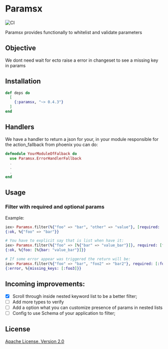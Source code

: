 # Paramsx

![CI](https://github.com/BCecatto/Paramsx/workflows/CI/badge.svg?branch=master)

Paramsx provides functionally to whitelist and validate parameters

## Objective

We dont need wait for ecto raise a error in changeset to see a missing key in params

## Installation

```elixir
def deps do
  [
    {:paramsx, "~> 0.4.3"}
  ]
end
```

## Handlers
We have a handler to return a json for your, in your module responsible for the action_fallback from phoenix
you can do:

```elixir
defmodule YourModuleOfFalback do
  use Paramsx.ErrorHandlerFallback
  .
  .
  .
end
```
## Usage
### Filter with required and optional params

Example:
```elixir
iex> Paramsx.filter(%{"foo" => "bar", "other" => "value"}, [required: [:foo], optional: []])
{:ok, %{"foo" => "bar"}}

# You have to explicit say that is list when have it:
iex> Paramsx.filter(%{"foo" => [%{"bar" => "value_bar"}]}, required: [foo_list: [:bar]])
{:ok, %{foo: [%{bar: "value_bar"}]}}

# If some error appear was triggered the return will be:
iex> Paramsx.filter(%{"foo" => "bar", "foo2" => "bar2"}, required: [:foo3])
{:error, %{missing_keys: [:foo3]}} 
```

## Incoming improvements:
  - [x] Scroll through inside nested keyword list to be a better filter;
  - [ ] Add more types to verify
  - [ ] Add a option what you can customize presence of params in nested lists
  - [ ] Config to use Schema of your application to filter;

## License
[Apache License, Version 2.0](LICENSE) 
